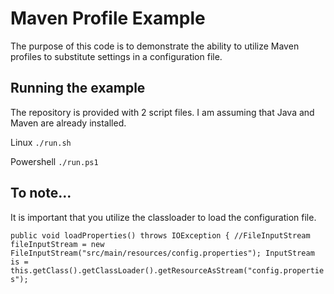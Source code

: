 # Maven Profile Example
The purpose of this code is to demonstrate the ability to utilize Maven profiles to substitute settings in a configuration file.

## Running the example
The repository is provided with 2 script files. I am assuming that Java and Maven are already installed.

Linux
`./run.sh`

Powershell
`./run.ps1`

## To note...

It is important that you utilize the classloader to load the configuration file.

`
	public void loadProperties() throws IOException {
		//FileInputStream fileInputStream = new FileInputStream("src/main/resources/config.properties");
		InputStream is = this.getClass().getClassLoader().getResourceAsStream("config.properties");
`